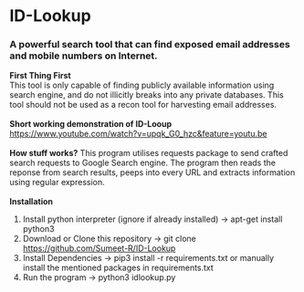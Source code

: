 # ID-Lookup
<h3>A powerful search tool that can find exposed email addresses and mobile numbers on Internet.</h3>

<b>First Thing First</b><br>
This tool is only capable of finding publicly available information using search engine, and do not illicitly breaks into any private databases. This tool should not be used as a recon tool for harvesting email addresses.
<br><br>
<b> Short working demonstration of ID-Looup </b><br>
https://www.youtube.com/watch?v=upqk_G0_hzc&feature=youtu.be
<br><br>
<b>How stuff works?</b>
This program  utilises requests package to send crafted search requests to Google Search engine. The program then reads the reponse from search results, peeps into every URL and extracts information using regular expression.
<br><br>
<b> Installation</b><br>
1) Install python interpreter (ignore if already installed) -> apt-get install python3 <br>
2) Download or Clone this repository -> git clone https://github.com/Sumeet-R/ID-Lookup <br>
3) Install Dependencies -> pip3 install -r requirements.txt or manually install the mentioned packages in requirements.txt<br>
4) Run the program -> python3 idlookup.py <br>

